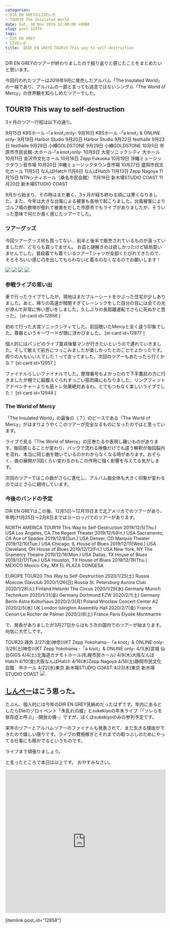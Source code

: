 ```yaml
---
categories:
- DIR EN GREYのLIVEレポ
- TOUR19 The Insulated World
date: Sat, 30 Nov 2019 12:00:00 +0000
slug: post-12974
tags:
- DIR EN GREY
- LIVEレポ
title: 【DIR EN GREY】TOUR19 This way to self-destruction
---
```


DIR EN GREYのツアーが終わりましたので振り返りと感じたことをまとめたいと思います。

今回行われたツアーは2018年9月に発売したアルバム「The Insulated World」の一端であり、アルバムの一部と言っても過言ではないシングル「The World of Mercy」の世界観を知らしめたツアーでした。

<!--more-->
<h2>TOUR19 This way to self-destruction</h2>
3ヶ月のツアー行程は以下の通り。

9月15日 KBSホール ｰ｢a knot｣onlyｰ
9月16日 KBSホール -｢a knot｣ &amp; ONLINE only-
9月19日 Harbor Studio
9月20日 Harbor Studio
9月22日 festhalle
9月23日 festhalle
9月28日 小樽GOLDSTONE
9月29日 小樽GOLDSTONE
10月5日 市原市市民会館･大ホール-｢a knot｣only-
10月9日 大宮ソニックシティ 大ホール
10月11日 金沢市文化ホール
10月16日 Zepp Fukuoka
10月19日 沖縄ミュージックタウン音市場
10月20日 沖縄ミュージックタウン音市場
10月27日 盛岡市民文化ホール
11月5日 なんばHatch
11月6日 なんばHatch
11月13日 Zepp Nagoya
11月15日 NTNシティホール（桑名市民会館）
11月19日 新木場STUDIO COAST
11月20日 新木場STUDIO COAST

9月から始まり、その時はまだ暑く、3ヶ月が経ち終わる頃には寒くなりました。また、今年は大きな台風による被害も各地で起こりました。台風被害によりゴルフ場の鉄塔が倒れて被害をだした市原市でもライブがありましたが、そういった意味で何だか長く感じたツアーでした。
<h3>ツアーグッズ</h3>
今回ツアーグッズ何も買ってない…
前半と後半で販売されているものが違っていましたが、どちらも買ってません。
お皿と謎解きのは欲しかったけど結局買いませんでした。普段着でも着ているツアーTシャツが全部くたびれてきたので、そろそろいい感じのを出してもらわないと着るのなくなるのでお願いします！

![](images/20191122074216.jpg)
![](images/20191122074221.jpg)
![](images/20191122074225.jpg)
![](images/20191122074228.jpg)
<h3>参戦ライブの思い出</h3>
車で行ったライブでしたが、現地はまだブルーシートをかぶった住宅が少しありました。あと、帰りの高速が暗闇すぎてレーシックをした自分の目には全ての光が滲んで非常に怖い思いをしました。久しぶりの長距離運転でさらに死ぬかと思った。
[st-card id=12856 ]

初めて行った大宮ソニックシティでした。前回聴いたMercyと全く違う印象でした。尊厳というキーワードが頭に浮かびました。
[st-card id=12877 ]

個人的にはパンピのライブ童貞後輩マンが行きたいというので連れていきました。そして敢えて前方につっこみましたが楽しかったとのことでよかったです。周りの人もいい人でした！って言ってました。次回のツアーもあたったら行くかな？
[st-card id=12957 ]

ファイナルらしいファイナルでした。整理番号もよかったので下手薫前の方に行きましたが柵でに脇腹えぐられすっごい筋肉痛にもなりました。リングフィットアドベンチャーよりも筋トレ効果絶対あるわ。とてもつもなく楽しいライブでした！
[st-card id=12948 ]
<h3>The World of Mercy</h3>
「The Insulated World」の最後の（？）のピースである「The World of Mercy」がはまりようやくこのツアーが完全なるものになったのではと思っています。

ライブで見る「The World of Mercy」の圧巻たるや表現し難いものがあります。毎回感じることが変わり、バックで流れる映像だけでも違う解釈が毎回脳内を流れ、本当に同じ曲を聴いているのかわからなくなる時があります。おそらく、曲の展開が3回くらい変わるのもこの作用に強く影響を与えてる気がします。

次回のツアーではこの曲がさらに進化し、アルバム曲全体も大きく印象が変わるのではとさらに期待しています。
<h3>今後のバンドの予定</h3>
DIR EN GREYはこの後、12月5日〜12月19日まで北アメリカでのツアーがあり、年明け1月25日〜2月8日まではヨーロッパでのツアーがあります。

NORTH AMERICA TOUR19 This Way to Self-Destruction
2019/12/5(Thu.) USA Los Angeles, CA The Regent Theater
2019/12/6(Fri.) USA Sacramento, CA Ace of Spades
2019/12/8(Sun.) USA Denver, CO Marquis Theater
2019/12/10(Tue.) USA Chicago, IL House of Blues
2019/12/11(Wed.) USA Cleveland, OH House of Blues
2019/12/13(Fri.) USA New York, NY The Gramercy Theatre
2019/12/16(Mon.) USA Dallas, TX House of Blues
2019/12/17(Tue.) USA Houston, TX House of Blues
2019/12/19(Thu.) MEXICO Mexico City, MX EL PLAZA CONDESA

EUROPE TOUR20 This Way to Self-Destruction
2020/1/25(土) Russia Moscow Glavclub
2020/1/26(日) Russia St. Petersburg Aurora Club
2020/1/28(火) Finland Helsinki The Circus
2020/1/29(水) Germany Munich Technikum
2020/1/31(金) Germany Dortmund FZW
2020/2/1(土) Germany Berlin Astra Kulturhaus
2020/2/3(月) Poland Wrocław Concert Center A2
2020/2/5(水) UK London Islington Assembly Hall
2020/2/7(金) France Cenon Le Rocher de Palmer
2020/2/8(土) France Paris Elysée Montmartre

で、発表がありましたが3月27日からはもう次の国内でのツアーが始まります。何気に大忙しです。

TOUR20 疎外
3/27(金)神奈川KT Zepp Yokohama -「a knot」&amp; ONLINE only-
3/28(土)神奈川KT Zepp Yokohama -「a knot」&amp; ONLINE only-
4/1(水)宮城 仙台GIGS
4/4(土)北海道カナモトホール(札幌市民ホール)
4/9(木)大阪なんばHatch
4/10(金)大阪なんばHatch
4/16(木)Zepp Nagoya
4/18(土)静岡市民文化会館　中ホール
4/22(水)東京 新木場STUDIO COAST
4/23(木)東京 新木場STUDIO COAST
![](images/20191122075257.jpg)
<h2><a href="https://twitter.com/s_s_p_y">しんぺー</a>はこう思った。</h2>
たぶん、個人的には今年のDIR EN GREY見納めだったはずです。年内にあるとしたらDieのソロイベント「朱乱れの威」とsukekiyoの年末ライブ『「ソレらを依存症と呼ぶ」-開放の儀-』ですが、ぼくはsukekiyoのみの参列予定です。

来年のツアーとアルバムツアーのファイナルも発表されて、また生きる理由ができたので嬉しい限りです。ライブの費用稼ぎとそれまでの暇つぶしのためにやってる仕事にも精がでるというものです。

ライブまで頑張りましょう。

と言ったところで本日は以上です。
おやすみなさい。

<iframe style="width: 100%; max-width: 660px; overflow: hidden; background: transparent;" src="https://embed.music.apple.com/jp/album/the-world-of-mercy-radio-edit-ver-single/1479802753" height="450" frameborder="0" sandbox="allow-forms allow-popups allow-same-origin allow-scripts allow-storage-access-by-user-activation allow-top-navigation-by-user-activation"></iframe>

[itemlink post_id="12858"]